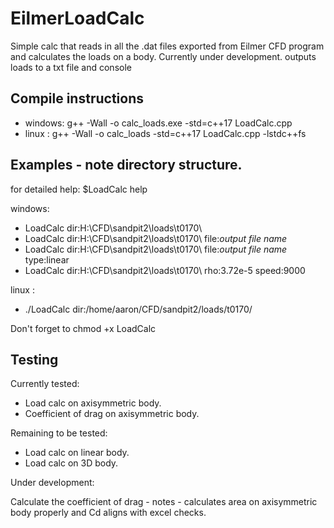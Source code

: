 # EilmerLoadCalc

Simple calc that reads in all the .dat files exported from Eilmer CFD program and calculates the loads on a body.
Currently under development.
outputs loads to a txt file and console

## Compile instructions
* windows: g++ -Wall -o calc_loads.exe -std=c++17 LoadCalc.cpp
* linux  : g++ -Wall -o calc_loads -std=c++17 LoadCalc.cpp -lstdc++fs
 
## Examples - note directory structure.

for detailed help:
  $LoadCalc help

windows: 
* LoadCalc dir:H:\CFD\sandpit2\loads\t0170\
* LoadCalc dir:H:\CFD\sandpit2\loads\t0170\ file:_output file name_
* LoadCalc dir:H:\CFD\sandpit2\loads\t0170\ file:_output file name_ type:linear
* LoadCalc dir:H:\CFD\sandpit2\loads\t0170\ rho:3.72e-5 speed:9000
          
linux  :
* ./LoadCalc dir:/home/aaron/CFD/sandpit2/loads/t0170/

Don't forget to chmod +x LoadCalc

## Testing
Currently tested:
* Load calc on axisymmetric body.  
* Coefficient of drag on axisymmetric body.  

Remaining to be tested:
* Load calc on linear body.
* Load calc on 3D body.

Under development:

Calculate the coefficient of drag - notes - calculates area on axisymmetric body properly and Cd aligns with excel checks.

      
      




